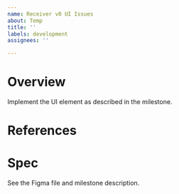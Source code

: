 ```yaml
---
name: Receiver v0 UI Issues
about: Temp
title: ''
labels: development
assignees: ''

---
```


# Overview

Implement the UI element as described in the milestone.

# References


# Spec

See the Figma file and milestone description.

